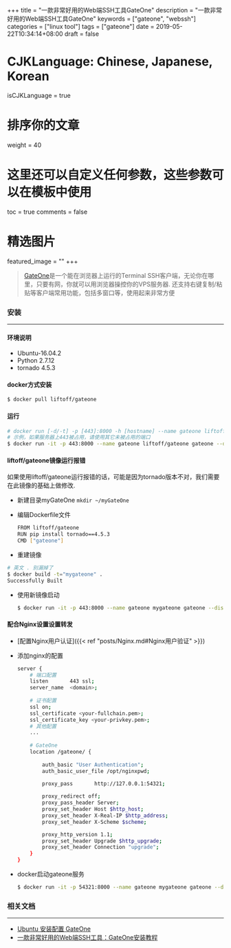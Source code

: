 +++
title = "一款非常好用的Web端SSH工具GateOne"
description = "一款非常好用的Web端SSH工具GateOne"
keywords = ["gateone", "webssh"]
categories = ["linux tool"]
tags = ["gateone"]
date = 2019-05-22T10:34:14+08:00
draft = false
# CJKLanguage: Chinese, Japanese, Korean
isCJKLanguage = true
# 排序你的文章
weight = 40

# 这里还可以自定义任何参数，这些参数可以在模板中使用
toc = true
comments = false
# 精选图片
featured_image = ""
+++

> [GateOne](https://github.com/liftoff/GateOne)是一个能在浏览器上运行的Terminal SSH客户端，无论你在哪里，只要有网，你就可以用浏览器操控你的VPS服务器.
> 还支持右键复制/粘贴等客户端常用功能，包括多窗口等，使用起来非常方便 
<!--more-->

### 安装
---
#### 环境说明
- Ubuntu-16.04.2
- Python 2.7.12
- tornado 4.5.3

#### docker方式安装

```bash
$ docker pull liftoff/gateone
```

#### 运行
```bash
# docker run [-d/-t] -p [443]:8000 -h [hostname] --name gateone liftoff/gateone gateone
# 示例，如果服务器上443被占用，请使用其它未被占用的端口
$ docker run -it -p 443:8000 --name gateone liftoff/gateone gateone --disable_ssl=true --url_prefix=/gateone/
```

#### liftoff/gateone镜像运行报错
如果使用liftoff/gateone运行报错的话，可能是因为tornado版本不对，我们需要在此镜像的基础上做修改.

- 新建目录myGateOne `mkdir ~/myGateOne`
- 编辑Dockerfile文件

    ```bash
    FROM liftoff/gateone
    RUN pip install tornado==4.5.3
    CMD ["gateone"]
    ``` 
- 重建镜像
```bash
# 英文 . 别漏掉了
$ docker build -t="mygateone" .  
Successfully Built
```
- 使用新镜像启动

    ```bash
    $ docker run -it -p 443:8000 --name gateone mygateone gateone --disable_ssl=true --url_prefix=/gateone/
    ```


#### 配合Nginx设置设置转发
- [配置Nginx用户认证]({{< ref "posts/Nginx.md#Nginx用户验证" >}})

- 添加nginx的配置

    ```bash
    server {
        # 端口配置
        listen       443 ssl;
        server_name  <domain>;
        
        # 证书配置
        ssl on;
        ssl_certificate <your-fullchain.pem>;
        ssl_certificate_key <your-privkey.pem>;
        # 其他配置
        ...
        
        # GateOne
        location /gateone/ {
            
            auth_basic "User Authentication";
            auth_basic_user_file /opt/nginxpwd;
        
            proxy_pass       http://127.0.0.1:54321;
    
            proxy_redirect off;
            proxy_pass_header Server;
            proxy_set_header Host $http_host;
            proxy_set_header X-Real-IP $http_address;
            proxy_set_header X-Scheme $scheme;
    
            proxy_http_version 1.1;
            proxy_set_header Upgrade $http_upgrade;
            proxy_set_header Connection "upgrade";
        }
    }
    ```
    
- docker启动gateone服务

    ```bash
    $ docker run -it -p 54321:8000 --name gateone mygateone gateone --disable_ssl=true --url_prefix=/gateone/
    ```

### 相关文档
---
- [Ubuntu 安装配置 GateOne](https://zhgcao.github.io/2016/09/06/ubuntu-install-gateone/)
- [一款非常好用的Web端SSH工具：GateOne安装教程](https://hupsun.com/882.html)

